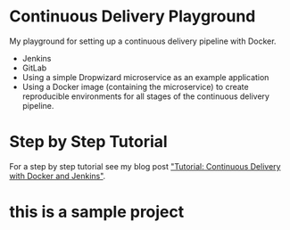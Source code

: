 # Continuous Delivery Playground
My playground for setting up a continuous delivery pipeline with Docker.

- Jenkins
- GitLab
- Using a simple Dropwizard microservice as an example application
- Using a Docker image (containing the microservice) to create reproducible environments for all stages of the continuous delivery pipeline.

# Step by Step Tutorial
For a step by step tutorial see my blog post ["Tutorial: Continuous Delivery with Docker and Jenkins"](http://blog.philipphauer.de/tutorial-continuous-delivery-with-docker-jenkins/#Setting_up_a_Simple_Continuous_Delivery_Pipeline_with_Docker).

# this is a sample project

